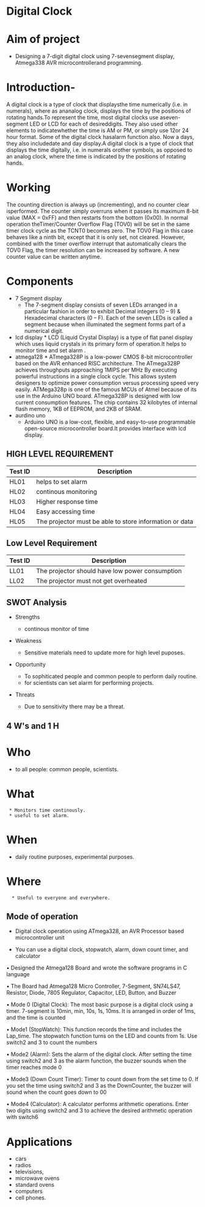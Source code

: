 # Digital Clock 
# Aim of project
* Designing a 7-digit digital clock using 7-sevensegment display, Atmega338 AVR microcontrollerand programming.
# Introduction-
A digital clock is a type of clock that displaysthe time numerically (i.e. in numerals), where as ananalog clock, displays the time by the positions of rotating hands.To represent the time, most digital clocks use aseven-segment LED or LCD for each of desireddigits. They also used other elements to indicatewhether the time is AM or PM, or simply use 12or 24 hour format. Some of the digital clock hasalarm function also. Now a days, they also includedate and day display.A digital clock is a type of clock that displays the time digitally, i.e. in numerals orother symbols, as opposed to an analog clock, where the time is indicated by the
positions of rotating hands.
#   Working  
The counting direction is always up (incrementing), and no counter clear isperformed. The counter simply overruns when it passes its maximum 8-bit value
(MAX = 0xFF) and then restarts from the bottom (0x00). In normal operation theTimer/Counter Overflow Flag (TOV0) will be set in the same timer clock cycle as the
TCNT0 becomes zero. The TOV0 Flag in this case behaves like a ninth bit, except that it is only set, not cleared. However, combined with the timer overflow interrupt that automatically clears the TOV0 Flag, the timer resolution can be increased by software. A new counter value can be written anytime. 


# Components
* 7 Segment display
   * The 7-segment display consists of seven LEDs arranged in a particular fashion in order to exhibit Decimal integers (0 – 9) & Hexadecimal characters (0 – F). Each of the seven LEDs is called a segment because when illuminated the segment forms part of a numerical digit.
* lcd display
      * LCD (Liquid Crystal Display) is a type of flat panel display which uses liquid crystals in its primary form of operation.It helps to monitor time and set alarm .
* atmega128
       * ATmega328P is a low-power CMOS 8-bit microcontroller based on the AVR enhanced RISC architecture. The ATmega328P achieves throughputs approaching 1MIPS per MHz By executing powerful instructions in a single clock cycle. This allows system designers to optimize power consumption versus processing speed very easily. ATMega328p is one of the famous MCUs of Atmel because of its use in the Arduino UNO board. ATmega328P is designed with low current consumption features. The chip contains 32 kilobytes of internal flash memory, 1KB of EEPROM, and 2KB of SRAM.
* aurdino uno 
     * Arduino UNO is a low-cost, flexible, and easy-to-use programmable open-source microcontroller board.It provides interface with lcd display.

## HIGH LEVEL REQUIREMENT
|Test ID  |    Description  |  
-------------|-----------------------------------
|HL01     |    helps to set alarm | 
|HL02     |    continous monitoring         |
|HL03     |    Higher response time  |
|HL04     |    Easy accessing time  |
|HL05     |    The projector must be able to store information or data |
## Low Level Requirement
|Test ID   |  Description | 
------------------|-------------------
|LL01     | The projector should have low power consumption |
|LL02   | The projector must not get overheated |
## SWOT Analysis
* Strengths
    * continous monitor of time 
    
* Weakness
    * Sensitive materials need to update more for high level puposes.
* Opportunity 
   * To sophiticated people and common people to perform daily routine.
   * for scientists can set alarm for performing projects.
   
* Threats
   * Due to sensitivity there may be a threat.
## 4 W's and 1 H
 # Who
  * to all people: common people, scientists.
  # What
     * Monitors time continously.
     * useful to set alarm.
  # When
  * daily routine purposes, experimental purposes. 
  # Where
      * Useful to everyone and everywhere.
   ## Mode of operation
   * Digital clock operation using ATmega328, an AVR Processor based microcontroller unit

*   You can use a digital clock, stopwatch, alarm, down count timer, and calculator

• Designed the Atmega128 Board and wrote the software programs in C language

• The Board had Atmega128 Micro Controller, 7-Segment, SN74LS47, Resistor, Diode, 7805 Regulator, Capacitor, LED, Button, and Buzzer

• Mode 0 (Digital Clock): The most basic purpose is a digital clock using a timer. 7-segment is 10min, min, 10s, 1s, 10ms. It is arranged in order of 1ms, and the time is counted

• Mode1 (StopWatch): This function records the time and includes the Lap_time. The stopwatch function turns on the LED and counts from 1s. Use switch2 and 3 to count the numbers

• Mode2 (Alarm): Sets the alarm of the digital clock. After setting the time using switch2 and 3 as the alarm function, the buzzer sounds when the timer reaches mode 0

• Mode3 (Down Count Timer): Timer to count down from the set time to 0. If you set the time using switch2 and 3 as the DownCounter, the buzzer will sound when the count goes down to 00

• Mode4 (Calculator): A calculator performs arithmetic operations. Enter two digits using switch2 and 3 to achieve the desired arithmetic operation with switch6
  
  


# Applications 
*  cars
*  radios
*  televisions,
*  microwave ovens
*   standard ovens
*   computers 
*  cell phones.  
